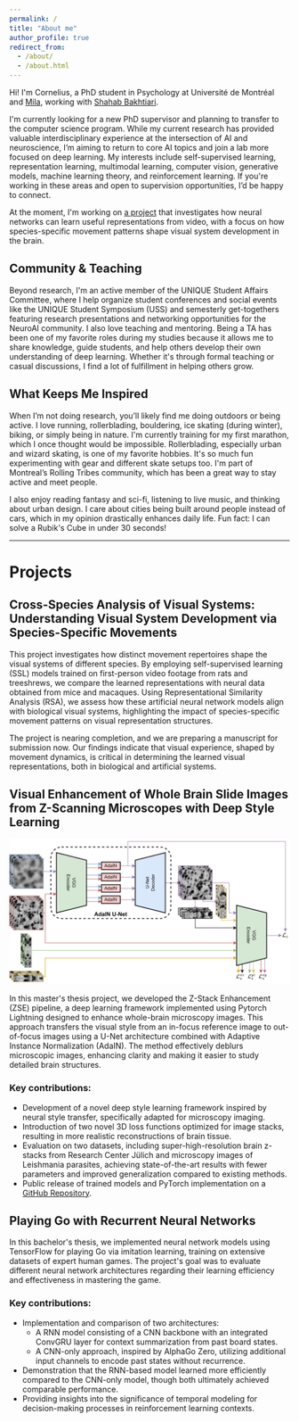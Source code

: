```yaml
---
permalink: /
title: "About me"
author_profile: true
redirect_from: 
  - /about/
  - /about.html
---
```


Hi! I'm Cornelius, a PhD student in Psychology at Université de Montréal and [Mila](https://mila.quebec/en/directory/cornelius-crijnen), working with [Shahab Bakhtiari](https://mila.quebec/en/directory/shahab-bakhtiari).

I'm currently looking for a new PhD supervisor and planning to transfer to the computer science program. While my current research has provided valuable interdisciplinary experience at the intersection of AI and neuroscience, I’m aiming to return to core AI topics and join a lab more focused on deep learning. My interests include self-supervised learning, representation learning, multimodal learning, computer vision, generative models, machine learning theory, and reinforcement learning. If you're working in these areas and open to supervision opportunities, I’d be happy to connect.

At the moment, I'm working on [a project](#cross-species-analysis-of-visual-systems-understanding-visual-system-development-via-species-specific-movements) that investigates how neural networks can learn useful representations from video, with a focus on how species-specific movement patterns shape visual system development in the brain.

## Community & Teaching

Beyond research, I'm an active member of the UNIQUE Student Affairs Committee, where I help organize student conferences and social events like the UNIQUE Student Symposium (USS) and semesterly get-togethers featuring research presentations and networking opportunities for the NeuroAI community. I also love teaching and mentoring. Being a TA has been one of my favorite roles during my studies because it allows me to share knowledge, guide students, and help others develop their own understanding of deep learning. Whether it's through formal teaching or casual discussions, I find a lot of fulfillment in helping others grow.

## What Keeps Me Inspired

When I’m not doing research, you’ll likely find me doing outdoors or being active. I love running, rollerblading, bouldering, ice skating (during winter), biking, or simply being in nature. I'm currently training for my first marathon, which I once thought would be impossible. Rollerblading, especially urban and wizard skating, is one of my favorite hobbies. It's so much fun experimenting with gear and different skate setups too. I'm part of Montreal’s Rolling Tribes community, which has been a great way to stay active and meet people.

I also enjoy reading fantasy and sci-fi, listening to live music, and thinking about urban design. I care about cities being built around people instead of cars, which in my opinion drastically enhances daily life. Fun fact: I can solve a Rubik's Cube in under 30 seconds!

---

# Projects

## Cross-Species Analysis of Visual Systems: Understanding Visual System Development via Species-Specific Movements

This project investigates how distinct movement repertoires shape the visual systems of different species. By employing self-supervised learning (SSL) models trained on first-person video footage from rats and treeshrews, we compare the learned representations with neural data obtained from mice and macaques. Using Representational Similarity Analysis (RSA), we assess how these artificial neural network models align with biological visual systems, highlighting the impact of species-specific movement patterns on visual representation structures.

The project is nearing completion, and we are preparing a manuscript for submission now. Our findings indicate that visual experience, shaped by movement dynamics, is critical in determining the learned visual representations, both in biological and artificial systems.


## Visual Enhancement of Whole Brain Slide Images from Z-Scanning Microscopes with Deep Style Learning

![Training Pipeline](https://github.com/ccrijnen/Z-Stack-Enhancement/raw/main/reports/method/training.png)

In this master's thesis project, we developed the Z-Stack Enhancement (ZSE) pipeline, a deep learning framework implemented using Pytorch Lightning designed to enhance whole-brain microscopy images. This approach transfers the visual style from an in-focus reference image to out-of-focus images using a U-Net architecture combined with Adaptive Instance Normalization (AdaIN). The method effectively deblurs microscopic images, enhancing clarity and making it easier to study detailed brain structures.

### **Key contributions:**  
* Development of a novel deep style learning framework inspired by neural style transfer, specifically adapted for microscopy imaging.
* Introduction of two novel 3D loss functions optimized for image stacks, resulting in more realistic reconstructions of brain tissue. 
* Evaluation on two datasets, including super-high-resolution brain z-stacks from Research Center Jülich and microscopy images of Leishmania parasites, achieving state-of-the-art results with fewer parameters and improved generalization compared to existing methods.
* Public release of trained models and PyTorch implementation on a [GitHub Repository](https://github.com/ccrijnen/Z-Stack-Enhancement).  


## Playing Go with Recurrent Neural Networks

In this bachelor's thesis, we implemented neural network models using TensorFlow for playing Go via imitation learning, training on extensive datasets of expert human games. The project's goal was to evaluate different neural network architectures regarding their learning efficiency and effectiveness in mastering the game.

### **Key contributions:**  
* Implementation and comparison of two architectures: 
  * A RNN model consisting of a CNN backbone with an integrated ConvGRU layer for context summarization from past board states.
  * A CNN-only approach, inspired by AlphaGo Zero, utilizing additional input channels to encode past states without recurrence.
* Demonstration that the RNN-based model learned more efficiently compared to the CNN-only model, though both ultimately achieved comparable performance.
* Providing insights into the significance of temporal modeling for decision-making processes in reinforcement learning contexts. 
